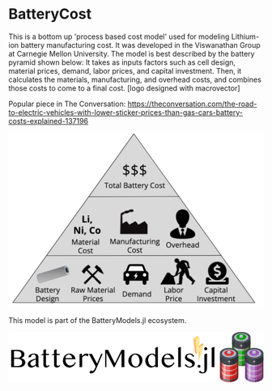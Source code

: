 # BatteryCost
This is a bottom up 'process based cost model' used for modeling Lithium-ion battery manufacturing cost. 
It was developed in the Viswanathan Group at Carnegie Mellon University. The model is best described by the battery pyramid shown below: It takes as inputs factors such as cell design, material prices, demand, labor prices, and capital investment. Then, it calculates the materials, manufacturing, and overhead costs, and combines those costs to come to a final cost. 
[logo designed with macrovector]

Popular piece in The Conversation: https://theconversation.com/the-road-to-electric-vehicles-with-lower-sticker-prices-than-gas-cars-battery-costs-explained-137196

![](assets/BatteryPyramid.png?raw=true)



This model is part of the BatteryModels.jl ecosystem.

![](assets/batteryModelswb2.png?raw=true)
